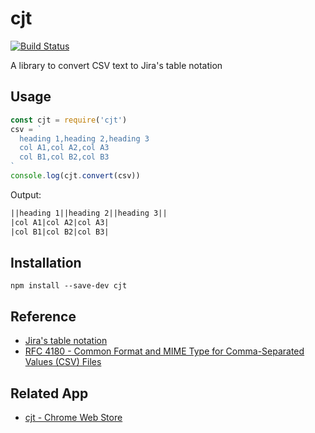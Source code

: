 # cjt
[![Build Status](https://travis-ci.org/announce/cjt.svg?branch=master)](https://travis-ci.org/announce/cjt)

A library to convert CSV text to Jira's table notation


## Usage

```js
const cjt = require('cjt')
csv = `
  heading 1,heading 2,heading 3
  col A1,col A2,col A3
  col B1,col B2,col B3
`
console.log(cjt.convert(csv))
```

Output:

```txt
||heading 1||heading 2||heading 3||
|col A1|col A2|col A3|
|col B1|col B2|col B3|
```

## Installation

```
npm install --save-dev cjt
```

## Reference

- [Jira's table notation](https://jira.atlassian.com/secure/WikiRendererHelpAction.jspa?section=tables)
- [RFC 4180 \- Common Format and MIME Type for Comma\-Separated Values \(CSV\) Files](https://tools.ietf.org/html/rfc4180)

## Related App

- [cjt \- Chrome Web Store](https://chrome.google.com/webstore/detail/cjt/pagmnllnggjajagmlelanjlbompjelmd)
